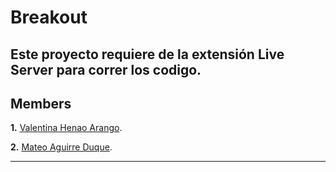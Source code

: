<h1 aling="center">Breakout</h1>

Este proyecto requiere de la extensión Live Server para correr los codigo.
---
## Members

**1.** <a href="#">Valentina Henao Arango<a/>.
  
**2.** <a href="https://github.com/MAD-py">Mateo Aguirre Duque<a/>.
  
---
